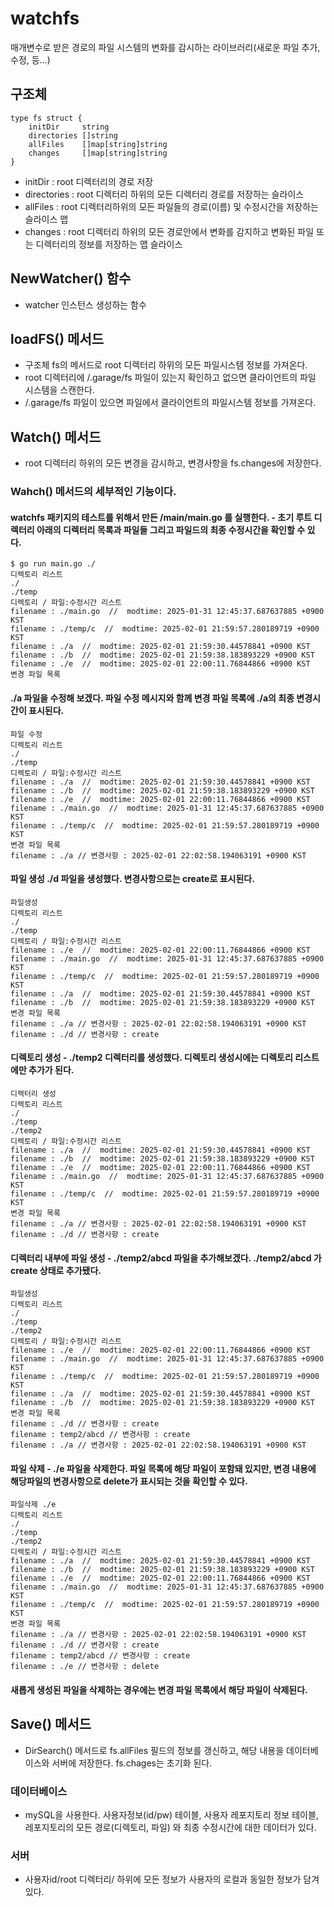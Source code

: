 # watchfs
매개변수로 받은 경로의 파일 시스템의 변화를 감시하는 라이브러리(새로운 파일 추가, 수정, 등...) 

## 구조체
```
type fs struct {
	initDir     string 
	directories []string
	allFiles    []map[string]string
	changes     []map[string]string
}
```
- initDir : root 디렉터리의 경로 저장
- directories : root 디렉터리 하위의 모든 디렉터리 경로를 저장하는 슬라이스
- allFiles : root 디렉터리하위의 모든 파일들의 경로(이름) 및 수정시간을 저장하는 슬라이스 맵
- changes : root 디렉터리 하위의 모든 경로안에서 변화를 감지하고 변화된 파일 또는 디렉터리의 정보를 저장하는 맵 슬라이스

## NewWatcher() 함수
- watcher 인스턴스 생성하는 함수

## loadFS() 메서드 
- 구조체 fs의 메서드로 root 디렉터리 하위의 모든 파일시스템 정보를 가져온다. 
- root 디렉터리에 /.garage/fs 파일이 있는지 확인하고 없으면 클라이언트의 파일 시스템을 스캔한다.
- /.garage/fs 파일이 있으면 파일에서 클라이언트의 파일시스템 정보를 가져온다.

## Watch() 메서드 
- root 디렉터리 하위의 모든 변경을 감시하고, 변경사항을 fs.changes에 저장한다.

### Wahch() 메서드의 세부적인 기능이다.
#### watchfs 패키지의 테스트를 위해서 만든 /main/main.go 를 실행한다. - 초기 루트 디렉터리 아래의 디렉터리 목록과 파일들 그리고 파일드의 최종 수정시간을 확인할 수 있다.
```
$ go run main.go ./
디렉토리 리스트
./
./temp
디렉토리 / 파일:수정시간 리스트
filename : ./main.go  //  modtime: 2025-01-31 12:45:37.687637885 +0900 KST
filename : ./temp/c  //  modtime: 2025-02-01 21:59:57.280189719 +0900 KST
filename : ./a  //  modtime: 2025-02-01 21:59:30.44578841 +0900 KST
filename : ./b  //  modtime: 2025-02-01 21:59:38.183893229 +0900 KST
filename : ./e  //  modtime: 2025-02-01 22:00:11.76844866 +0900 KST
변경 파일 목록
```
#### ./a 파일을 수정해 보겠다. 파일 수정 메시지와 함께 변경 파일 목록에 ./a의 최종 변경시간이 표시된다. 
```
파일 수정
디렉토리 리스트
./
./temp
디렉토리 / 파일:수정시간 리스트
filename : ./a  //  modtime: 2025-02-01 21:59:30.44578841 +0900 KST
filename : ./b  //  modtime: 2025-02-01 21:59:38.183893229 +0900 KST
filename : ./e  //  modtime: 2025-02-01 22:00:11.76844866 +0900 KST
filename : ./main.go  //  modtime: 2025-01-31 12:45:37.687637885 +0900 KST
filename : ./temp/c  //  modtime: 2025-02-01 21:59:57.280189719 +0900 KST
변경 파일 목록
filename : ./a // 변경사항 : 2025-02-01 22:02:58.194063191 +0900 KST
```
#### 파일 생성 ./d 파일을 생성했다. 변경사항으로는 create로 표시된다.
```
파일생성
디렉토리 리스트
./
./temp
디렉토리 / 파일:수정시간 리스트
filename : ./e  //  modtime: 2025-02-01 22:00:11.76844866 +0900 KST
filename : ./main.go  //  modtime: 2025-01-31 12:45:37.687637885 +0900 KST
filename : ./temp/c  //  modtime: 2025-02-01 21:59:57.280189719 +0900 KST
filename : ./a  //  modtime: 2025-02-01 21:59:30.44578841 +0900 KST
filename : ./b  //  modtime: 2025-02-01 21:59:38.183893229 +0900 KST
변경 파일 목록
filename : ./a // 변경사항 : 2025-02-01 22:02:58.194063191 +0900 KST
filename : ./d // 변경사항 : create

```
#### 디렉토리 생성 - ./temp2 디렉터리를 생성했다. 디렉토리 생성시에는 디렉토리 리스트에만 추가가 된다.
```
디렉터리 생성
디렉토리 리스트
./
./temp
./temp2
디렉토리 / 파일:수정시간 리스트
filename : ./a  //  modtime: 2025-02-01 21:59:30.44578841 +0900 KST
filename : ./b  //  modtime: 2025-02-01 21:59:38.183893229 +0900 KST
filename : ./e  //  modtime: 2025-02-01 22:00:11.76844866 +0900 KST
filename : ./main.go  //  modtime: 2025-01-31 12:45:37.687637885 +0900 KST
filename : ./temp/c  //  modtime: 2025-02-01 21:59:57.280189719 +0900 KST
변경 파일 목록
filename : ./a // 변경사항 : 2025-02-01 22:02:58.194063191 +0900 KST
filename : ./d // 변경사항 : create
```
#### 디렉터리 내부에 파일 생성 - ./temp2/abcd 파일을 추가해보겠다. ./temp2/abcd 가 create 상태로 추가됐다.
```
파일생성
디렉토리 리스트
./
./temp
./temp2
디렉토리 / 파일:수정시간 리스트
filename : ./e  //  modtime: 2025-02-01 22:00:11.76844866 +0900 KST
filename : ./main.go  //  modtime: 2025-01-31 12:45:37.687637885 +0900 KST
filename : ./temp/c  //  modtime: 2025-02-01 21:59:57.280189719 +0900 KST
filename : ./a  //  modtime: 2025-02-01 21:59:30.44578841 +0900 KST
filename : ./b  //  modtime: 2025-02-01 21:59:38.183893229 +0900 KST
변경 파일 목록
filename : ./d // 변경사항 : create
filename : temp2/abcd // 변경사항 : create
filename : ./a // 변경사항 : 2025-02-01 22:02:58.194063191 +0900 KST
```
#### 파일 삭제 - ./e 파일을 삭제한다. 파일 목록에 해당 파일이 포함돼 있지만, 변경 내용에 해당파일의 변경사항으로 delete가 표시되는 것을 확인할 수 있다. 
```
파일삭제 ./e
디렉토리 리스트
./
./temp
./temp2
디렉토리 / 파일:수정시간 리스트
filename : ./a  //  modtime: 2025-02-01 21:59:30.44578841 +0900 KST
filename : ./b  //  modtime: 2025-02-01 21:59:38.183893229 +0900 KST
filename : ./e  //  modtime: 2025-02-01 22:00:11.76844866 +0900 KST
filename : ./main.go  //  modtime: 2025-01-31 12:45:37.687637885 +0900 KST
filename : ./temp/c  //  modtime: 2025-02-01 21:59:57.280189719 +0900 KST
변경 파일 목록
filename : ./a // 변경사항 : 2025-02-01 22:02:58.194063191 +0900 KST
filename : ./d // 변경사항 : create
filename : temp2/abcd // 변경사항 : create
filename : ./e // 변경사항 : delete
```
#### 새롭게 생성된 파일을 삭제하는 경우에는 변경 파일 목록에서 해당 파일이 삭제된다. 

## Save() 메서드
- DirSearch() 메서드로 fs.allFiles 필드의 정보를 갱신하고, 해당 내용을 데이터베이스와 서버에 저장한다. fs.chages는 초기화 된다.

### 데이터베이스
- mySQL을 사용한다. 사용자정보(id/pw) 테이블, 사용자 레포지토리 정보 테이블, 레포지토리의 모든 경로(디렉토리, 파일) 와 최종 수정시간에 대한 데이터가 있다.
### 서버
- 사용자id/root 디렉터리/ 하위에 모든 정보가 사용자의 로컬과 동일한 정보가 담겨있다. 